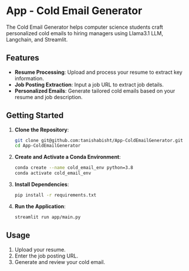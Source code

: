 # App - Cold Email Generator

The Cold Email Generator helps computer science students craft personalized cold emails to hiring managers using Llama3.1 LLM, Langchain, and Streamlit.

## Features

- **Resume Processing**: Upload and process your resume to extract key information.
- **Job Posting Extraction**: Input a job URL to extract job details.
- **Personalized Emails**: Generate tailored cold emails based on your resume and job description.

## Getting Started

1. **Clone the Repository**:
   ```bash
   git clone git@github.com:tanishabisht/App-ColdEmailGenerator.git
   cd App-ColdEmailGenerator
   ```

2. **Create and Activate a Conda Environment**:
   ```bash
   conda create --name cold_email_env python=3.8
   conda activate cold_email_env
   ```

3. **Install Dependencies**:
   ```bash
   pip install -r requirements.txt
   ```

4. **Run the Application**:
   ```bash
   streamlit run app/main.py
   ```

## Usage

1. Upload your resume.
2. Enter the job posting URL.
3. Generate and review your cold email.